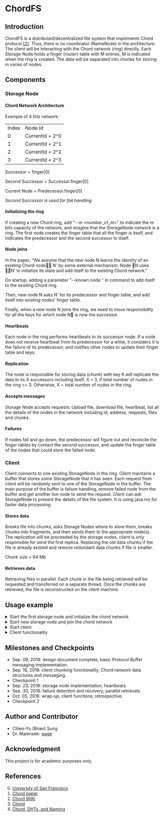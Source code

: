 # ChordFS

## Introduction

ChordFS is a distributed/decentralized file system that implements Chord protocol [\[2\]](#references). Thus, there is no coordinator (NameNode) in the architecture. The client will be interacting with the Chord network (ring) directly. Each Storage Node holds a finger (router) table with M entries, M is indicated when the ring is created. The data will be separated into chunks for storing in varies of nodes. 

## Components

### Storage Node

#### Chord Network Architecture

Example of 4 bits network:
<table>
    <tr><td>Index</td><td>Node Id</td></tr>
    <tr><td>0</td><td>CurrentId + 2^0</td></tr>
    <tr><td>1</td><td>CurrentId + 2^1</td></tr>
    <tr><td>2</td><td>CurrentId + 2^2</td></tr>
    <tr><td>3</td><td>CurrentId + 2^3</td></tr>
</table>

Successor = finger[0]

Second Successor = Successor.finger[0]

Current Node = Predecessor.finger[0]

*Second Successor is used for fail handling*

#### Initializing the ring

If creating a new Chord ring, add "--m <number_of_m>" to indicate the m bits capacity of the network, and imagine that the StorageNode network is a ring. The first node creates the finger table that all the finger is itself, and indicates the predecessor and the second successor to itself.

#### Node joins

In the paper, "We assume that the new node N learns the identity of an existing Chord node􏰕􏰂 N' by some external mechanism. Node 􏰕N uses 􏰕􏰂N' to initialize its state and add itself to the existing Chord network."

On startup, adding a parameter "--known.node <node ip:port>" in command to add itself to the existing Chord ring.

Then, new node N asks N' for its predecessor and finger table, and add itself into existing nodes' finger table.

Finally, when a new node N joins the ring, we need to move responsibility for all the keys for which node N􏰕 is now the successor.

#### Heartbeats

Each node in the ring performs heartbeats to its successor node. If a node does not receive heartbeat from its predecessor for a while, it considers it is the failure of its predecessor, and notifies other nodes to update their finger table and keys.

#### Replication

The node is responsible for storing data (chunk) with key K will replicate the data to its X successors including itself. X = 3, if total number of nudes in the ring >= 3. Otherwise, X = total number of nudes in the ring.

#### Accepts messages

Storage Node accepts requests: Upload file, download file, heartbeat, list all the details of the nodes in the network including id, address, requests, files and chunks.

#### Failures

If nodes fail and go down, the predecessor will figure out and reconcile the finger tables by contact the second successor, and update the finger table of the nodes that could store the failed node. 

### Client

Client connects to one existing StorageNode in the ring. Client maintains a buffer that stores some StorageNode that it has seen. Each request from client will be randomly sent to one of the StorageNode in the buffer. The main purpose of the buffer is failure handling, remove failed node from the buffer and get another live node to send the request. Client can ask StorageNode to present the details of the file system. It is using java.nio for faster data processing.

#### Stores data

Breaks file into chunks, asks Storage Nodes where to store them, breaks chunks into fragments, and then sends them to the appropriate node(s). The replication will be proceeded by the storage nodes, client is only responsible for send the first replica. Replacing the old data chunks if the file is already existed and remove redundant data chunks if file is smaller.

Chunk size = 64 Mb

#### Retrieves data

Retrieving files in parallel. Each chunk in the file being retrieved will be requested and transferred on a separate thread. Once the chunks are retrieved, the file is reconstructed on the client machine.

## Usage example

<details>
<summary>Start the first storage node and initialize the chord network</summary>

```shell
java -cp dfs.jar edu.usfca.cs.dfs.DFS --run storage --port 13000 --m 5 --volume /bigdata/csung4/1/
```

</details>

<details>
<summary>Start new storage node and join the chord network</summary>

```shell
java -cp dfs.jar edu.usfca.cs.dfs.DFS --run storage --port 13001 --node localhost:13000 --volume /bigdata/csung4/2/
```

</details>

<details>
<summary>Start client</summary>

```shell
java -cp dfs.jar edu.usfca.cs.dfs.DFS --run client --port 13099 --node localhost:13000
```

</details>

<details>
<summary>Client functionality</summary>

```shell
[Command]             [Usage]
upload <file_name>    Upload the file to the file system.
download <file_name>  Download the file from the file system.
connect <address>     Connect to a particular node using address:port.
list                  List all nodes in the file system and their details.
help                  List all existing commands and usages.
exit                  Terminate the program.
```

</details>

## Milestones and Checkpoints

* Sep. 09, 2018: design document complete, basic Protocol Buffer messaging implementation.
* Sep. 16, 2018: client chunking functionality, Chord network data structures and messaging.
* Checkpoint 1
* Sep. 23, 2018: storage node implementation, heartbeats.
* Sep. 30, 2018: failure detection and recovery, parallel retrievals.
* Oct. 05, 2018: wrap-up, client functions, retrospective.
* Checkpoint 2

## Author and Contributor

* Chien-Yu (Brian) Sung
* Dr. Malensek- [page](https://www.cs.usfca.edu/~mmalensek/)

## Acknowledgment

This project is for academic purposes only.

## References

0. [University of San Francisco](https://www.usfca.edu)
1. [Chord paper](https://www.cs.usfca.edu/~mmalensek/cs677/schedule/papers/stoica2001chord.pdf)
1. [Chord WiKi](https://en.wikipedia.org/wiki/Chord_(peer-to-peer))
1. [Chord](https://slideplayer.com/slide/4168285/)
1. [Chord, DHTs, and Naming](http://www.cs.utah.edu/~stutsman/cs6963/lecture/16/)
